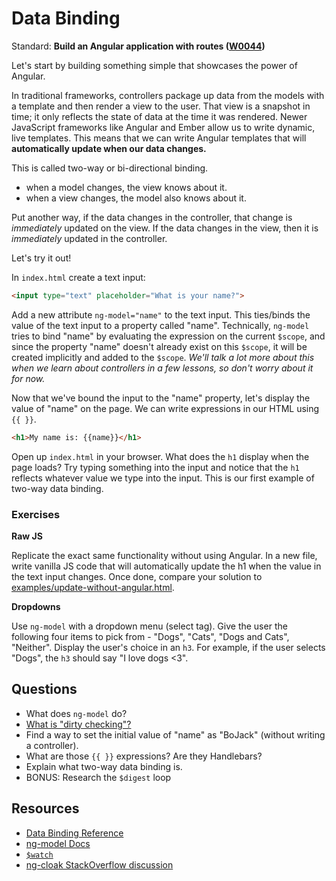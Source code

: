 # Data Binding

Standard: **Build an Angular application with routes (<a href="#">W0044</a>)**

Let's start by building something simple that showcases the power of Angular.

In traditional frameworks, controllers package up data from the models with a template and then render a view to the user. That view is a snapshot in time; it only reflects the state of data at the time it was rendered. Newer JavaScript frameworks like Angular and Ember allow us to write dynamic, live templates. This means that we can write Angular templates that will **automatically update when our data changes.**

This is called two-way or bi-directional binding.

* when a model changes, the view knows about it.
* when a view changes, the model also knows about it.

Put another way, if the data changes in the controller, that change is *immediately* updated on the view. If the data changes in the view, then it is *immediately* updated in the controller.

Let's try it out!

In `index.html` create a text input:

```html
<input type="text" placeholder="What is your name?">
```

Add a new attribute `ng-model="name"` to the text input. This ties/binds the value of the text input to a property called "name". Technically, `ng-model` tries to bind "name" by evaluating the expression on the current `$scope`, and since the property "name" doesn't already exist on this `$scope`, it will be created implicitly and added to the `$scope`. *We'll talk a lot more about this when we learn about controllers in a few lessons, so don't worry about it for now.*

Now that we've bound the input to the "name" property, let's display the value of "name" on the page.  We can write expressions in our HTML using `{{ }}`.

```html
<h1>My name is: {{name}}</h1>
```

Open up `index.html` in your browser. What does the `h1` display when the page loads? Try typing something into the input and notice that the `h1` reflects whatever value we type into the input. This is our first example of two-way data binding.

### Exercises

**Raw JS**

Replicate the exact same functionality without using Angular. In a new file, write vanilla JS code that will automatically update the h1 when the value in the text input changes. Once done, compare your solution to [examples/update-without-angular.html](https://github.com/gSchool/angular-examples/blob/master/update-without-angular.html).

**Dropdowns**

Use `ng-model` with a dropdown menu (select tag). Give the user the following four items to pick from - "Dogs", "Cats", "Dogs and Cats", "Neither". Display the user's choice in an `h3`. For example, if the user selects "Dogs", the `h3` should say "I love dogs <3".

## Questions

* What does `ng-model` do?
* [What is "dirty checking"?](http://stackoverflow.com/questions/24698620/dirty-checking-on-angular)
* Find a way to set the initial value of "name" as "BoJack" (without writing a controller).
* What are those `{{ }}` expressions? Are they Handlebars?
* Explain what two-way data binding is.
* BONUS: Research the `$digest` loop

## Resources

* [Data Binding Reference](https://docs.angularjs.org/guide/databinding)
* [ng-model Docs](https://docs.angularjs.org/api/ng/directive/ngModel)
* [`$watch`](https://www.ng-book.com/p/The-Digest-Loop-and-apply/)
* [ng-cloak StackOverflow discussion](http://stackoverflow.com/questions/12866447/prevent-double-curly-brace-notation-from-displaying-momentarily-before-angular-j)
